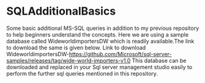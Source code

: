 # SQLAdditionalBasics
Some basic additional MS-SQL queries in addition to my previous repository to help beginners understand the concepts.
Here  we are using a sample database called WideworldimportersDW which is readily available.The link to download the same is given below.
Link to download WideworldimportersDW-https://github.com/Microsoft/sql-server-samples/releases/tag/wide-world-importers-v1.0
This database can be downloaded and replaced in your Sql server management studio easily to perform the further sql queries mentioned in this repository.

